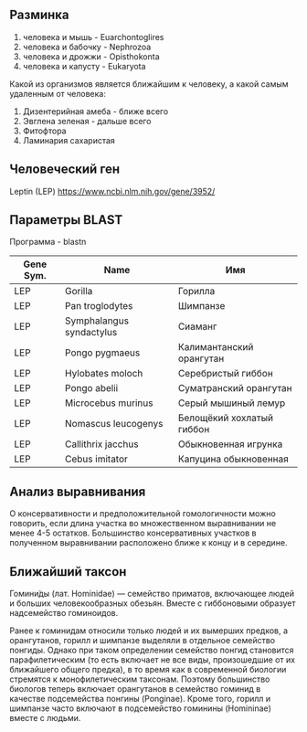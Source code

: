 ## Разминка
1. человека и мышь - Euarchontoglires
2. человека и бабочку - Nephrozoa
3. человека и дрожжи - Opisthokonta
4. человека и капусту - Eukaryota

Какой из организмов является ближайшим к человеку, а какой самым удаленным от человека:

1. Дизентерийная амеба - ближе всего
2. Эвглена зеленая - дальше всего
3. Фитофтора
4. Ламинария сахаристая

## Человеческий ген
Leptin (LEP) https://www.ncbi.nlm.nih.gov/gene/3952/

## Параметры BLAST
Программа - blastn


| Gene Sym. | Name                     | Имя                       |	 
|-----------|--------------------------|---------------------------|
| LEP       | Gorilla                  | Горилла                   |            
| LEP       | Pan troglodytes          | Шимпанзe                  |            
| LEP       | Symphalangus syndactylus | Сиаманг                   |            
| LEP       | Pongo pygmaeus           | Калимантанский орангутан  |            
| LEP       | Hylobates moloch         | Серебристый гиббон        | 
| LEP       | Pongo abelii             | Суматранский орангутан    |
| LEP       | Microcebus murinus       | Серый мышиный лемур       |
| LEP       | Nomascus leucogenys      | Белощёкий хохлатый гиббон |
| LEP       | Callithrix jacchus       | Обыкновенная игрунка      |
| LEP       | Cebus imitator           | Капуцина обыкновенная     |

## Анализ выравнивания
О консервативности и предположительной гомологичности можно говорить, если длина участка во множественном выравнивании не менее 4-5 остатков. Большинство консервативных участков в полученном выравнивании расположено ближе к концу и в середине.

## Ближайший таксон
Гомини́ды (лат. Hominidae) — семейство приматов, включающее людей и больших человекообразных обезьян. Вместе с гиббоновыми образует надсемейство гоминоидов.

Ранее к гоминидам относили только людей и их вымерших предков, а орангутанов, горилл и шимпанзе выделяли в отдельное семейство понгиды. Однако при таком определении семейство понгид становится парафилетическим (то есть включает не все виды, произошедшие от их ближайшего общего предка), в то время как в современной биологии стремятся к монофилетическим таксонам. Поэтому большинство биологов теперь включает орангутанов в семейство гоминид в качестве подсемейства понгины (Ponginae). Кроме того, горилл и шимпанзе часто включают в подсемейство гоминины (Homininae) вместе с людьми.
